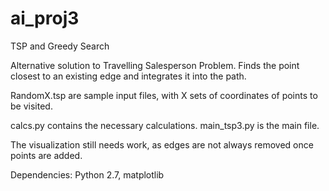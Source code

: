 # ai_proj3
TSP and Greedy Search

Alternative solution to Travelling Salesperson Problem. Finds the point closest to an existing edge and integrates it into the path.

RandomX.tsp are sample input files, with X sets of coordinates of points to be visited.

calcs.py contains the necessary calculations. main_tsp3.py is the main file.

The visualization still needs work, as edges are not always removed once points are added.

Dependencies: Python 2.7, matplotlib
